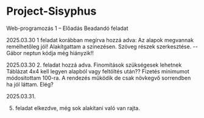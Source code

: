 # Project-Sisyphus
Web-programozás 1 – Előadás Beadandó feladat 

2025.03.30 
1 feladat korábban megírva hozzá adva: 
Az alapok megvannak remélhetőleg jól!
Alakítgattam a színezésen.
Szöveg részek szerkesztése. -- Gábor neptun kódja még hiányzik!!

2025.03.30
2. feladat hozzá adva.
Finomítások szükségesek lehetnek
Táblázat 4x4 kell legyen alapból vagy feltöltés után??
Fizetés minimumot módositottam 100-ra.
A rendezés működik de csak növkegvő sorrendben ha jól láttam. Elég?

2025.03.31.

5. feladat elkezdve, még sok alakítani való van rajta.

 
